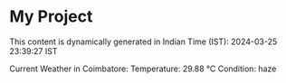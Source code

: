# My Project

This content is dynamically generated in Indian Time (IST): 2024-03-25 23:39:27 IST


Current Weather in Coimbatore:
Temperature: 29.88 °C
Condition: haze
